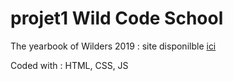 # projet1 Wild Code School

The yearbook of Wilders 2019 : site disponilble [ici](https://sohetma.github.io/projet1_WCS/)

Coded with : HTML, CSS, JS
